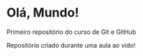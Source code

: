 # Olá, Mundo!
 Primeiro repositório do curso de Git e GitHub

 Repositório criado durante uma aula ao vido!
